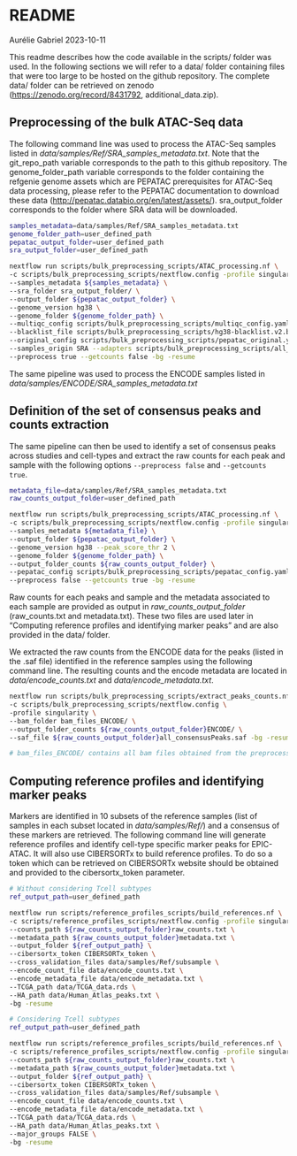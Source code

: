 README
================
Aurélie Gabriel
2023-10-11

This readme describes how the code available in the scripts/ folder was
used. In the following sections we will refer to a data/ folder
containing files that were too large to be hosted on the github
repository. The complete data/ folder can be retrieved on zenodo
(<https://zenodo.org/record/8431792>, additional_data.zip).

## Preprocessing of the bulk ATAC-Seq data

The following command line was used to process the ATAC-Seq samples
listed in *data/samples/Ref/SRA_samples_metadata.txt*. Note that the
git_repo_path variable corresponds to the path to this github
repository. The genome_folder_path variable corresponds to the folder
containing the refgenie genome assets which are PEPATAC prerequisites
for ATAC-Seq data processing, please refer to the PEPATAC documentation
to download these data (<http://pepatac.databio.org/en/latest/assets/>).
sra_output_folder corresponds to the folder where SRA data will be
downloaded.

``` bash
samples_metadata=data/samples/Ref/SRA_samples_metadata.txt  
genome_folder_path=user_defined_path 
pepatac_output_folder=user_defined_path 
sra_output_folder=user_defined_path 

nextflow run scripts/bulk_preprocessing_scripts/ATAC_processing.nf \
-c scripts/bulk_preprocessing_scripts/nextflow.config -profile singularity \
--samples_metadata ${samples_metadata} \
--sra_folder sra_output_folder/ \   
--output_folder ${pepatac_output_folder} \
--genome_version hg38 \
--genome_folder ${genome_folder_path} \
--multiqc_config scripts/bulk_preprocessing_scripts/multiqc_config.yaml \
--blacklist_file scripts/bulk_preprocessing_scripts/hg38-blacklist.v2.bed \
--original_config scripts/bulk_preprocessing_scripts/pepatac_original.yaml \
--samples_origin SRA --adapters scripts/bulk_preprocessing_scripts/all_adapters_PE.fa \
--preprocess true --getcounts false -bg -resume
```

The same pipeline was used to process the ENCODE samples listed in
*data/samples/ENCODE/SRA_samples_metadata.txt*

## Definition of the set of consensus peaks and counts extraction

The same pipeline can then be used to identify a set of consensus peaks
across studies and cell-types and extract the raw counts for each peak
and sample with the following options `--preprocess false` and
`--getcounts true`.

``` bash
metadata_file=data/samples/Ref/SRA_samples_metadata.txt  
raw_counts_output_folder=user_defined_path 

nextflow run scripts/bulk_preprocessing_scripts/ATAC_processing.nf \
-c scripts/bulk_preprocessing_scripts/nextflow.config -profile singularity \
--samples_metadata ${metadata_file} \
--output_folder ${pepatac_output_folder} \
--genome_version hg38 --peak_score_thr 2 \
--genome_folder ${genome_folder_path} \
--output_folder_counts ${raw_counts_output_folder} \
--pepatac_config scripts/bulk_preprocessing_scripts/pepatac_config.yaml \
--preprocess false --getcounts true -bg -resume
```

Raw counts for each peaks and sample and the metadata associated to each
sample are provided as output in *raw_counts_output_folder*
(raw_counts.txt and metadata.txt). These two files are used later in
“Computing reference profiles and identifying marker peaks” and are also
provided in the data/ folder.

We extracted the raw counts from the ENCODE data for the peaks (listed
in the .saf file) identified in the reference samples using the
following command line. The resulting counts and the encode metadata are
located in *data/encode_counts.txt* and *data/encode_metadata.txt*.

``` bash
nextflow run scripts/bulk_preprocessing_scripts/extract_peaks_counts.nf \
-c scripts/bulk_preprocessing_scripts/nextflow.config \
-profile singularity \
--bam_folder bam_files_ENCODE/ \
--output_folder_counts ${raw_counts_output_folder}ENCODE/ \
--saf_file ${raw_counts_output_folder}all_consensusPeaks.saf -bg -resume

# bam_files_ENCODE/ contains all bam files obtained from the preprocessing of the ENCODE ATAC-Seq data
```

## Computing reference profiles and identifying marker peaks

Markers are identified in 10 subsets of the reference samples (list of
samples in each subset located in *data/samples/Ref/*) and a consensus
of these markers are retrieved. The following command line will generate
reference profiles and identify cell-type specific marker peaks for
EPIC-ATAC. It will also use CIBERSORTx to build reference profiles. To
do so a token which can be retrieved on CIBERSORTx website should be
obtained and provided to the cibersortx_token parameter.

``` bash
# Without considering Tcell subtypes  
ref_output_path=user_defined_path 

nextflow run scripts/reference_profiles_scripts/build_references.nf \
-c scripts/reference_profiles_scripts/nextflow.config -profile singularity \
--counts_path ${raw_counts_output_folder}raw_counts.txt \
--metadata_path ${raw_counts_output_folder}metadata.txt \
--output_folder ${ref_output_path} \
--cibersortx_token CIBERSORTx_token \
--cross_validation_files data/samples/Ref/subsample \
--encode_count_file data/encode_counts.txt \
--encode_metadata_file data/encode_metadata.txt \
--TCGA_path data/TCGA_data.rds \
--HA_path data/Human_Atlas_peaks.txt \
-bg -resume

# Considering Tcell subtypes
ref_output_path=user_defined_path 

nextflow run scripts/reference_profiles_scripts/build_references.nf \
-c scripts/reference_profiles_scripts/nextflow.config -profile singularity \
--counts_path ${raw_counts_output_folder}raw_counts.txt \
--metadata_path ${raw_counts_output_folder}metadata.txt \
--output_folder ${ref_output_path} \
--cibersortx_token CIBERSORTx_token \
--cross_validation_files data/samples/Ref/subsample \
--encode_count_file data/encode_counts.txt \
--encode_metadata_file data/encode_metadata.txt \
--TCGA_path data/TCGA_data.rds \
--HA_path data/Human_Atlas_peaks.txt \
--major_groups FALSE \
-bg -resume
```
